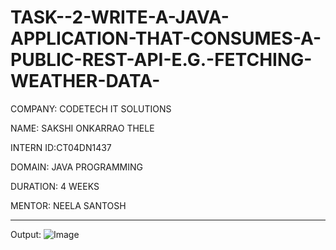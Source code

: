 # TASK--2-WRITE-A-JAVA-APPLICATION-THAT-CONSUMES-A-PUBLIC-REST-API-E.G.-FETCHING-WEATHER-DATA-

COMPANY: CODETECH IT SOLUTIONS

NAME: SAKSHI ONKARRAO THELE

INTERN ID:CT04DN1437

DOMAIN: JAVA PROGRAMMING

DURATION: 4 WEEKS

MENTOR: NEELA SANTOSH

-----------------
Output:
![Image](https://github.com/user-attachments/assets/05e1d0f0-590e-49bb-8353-8bb30e41298a)
